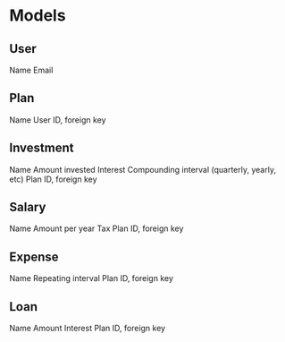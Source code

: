 # Models

## User

Name
Email

## Plan

Name
User ID, foreign key

## Investment

Name
Amount invested
Interest
Compounding interval (quarterly, yearly, etc)
Plan ID, foreign key

## Salary

Name
Amount per year
Tax
Plan ID, foreign key

## Expense

Name
Repeating interval
Plan ID, foreign key

## Loan

Name
Amount
Interest
Plan ID, foreign key